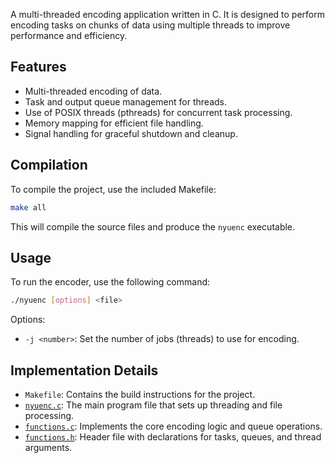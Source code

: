 A multi-threaded encoding application written in C. It is designed to perform encoding tasks on chunks of data using multiple threads to improve performance and efficiency.

## Features

- Multi-threaded encoding of data.
- Task and output queue management for threads.
- Use of POSIX threads (pthreads) for concurrent task processing.
- Memory mapping for efficient file handling.
- Signal handling for graceful shutdown and cleanup.

## Compilation

To compile the project, use the included Makefile:

```sh
make all
```

This will compile the source files and produce the `nyuenc` executable.

## Usage

To run the encoder, use the following command:

```sh
./nyuenc [options] <file>
```

Options:
- `-j <number>`: Set the number of jobs (threads) to use for encoding.

## Implementation Details

- `Makefile`: Contains the build instructions for the project.
- [`nyuenc.c`](https://github.com/SiyuBi/nyuenc/blob/main/nyuenc.c): The main program file that sets up threading and file processing.
- [`functions.c`](https://github.com/SiyuBi/nyuenc/blob/main/functions.c): Implements the core encoding logic and queue operations.
- [`functions.h`](https://github.com/SiyuBi/nyuenc/blob/main/functions.h): Header file with declarations for tasks, queues, and thread arguments.
